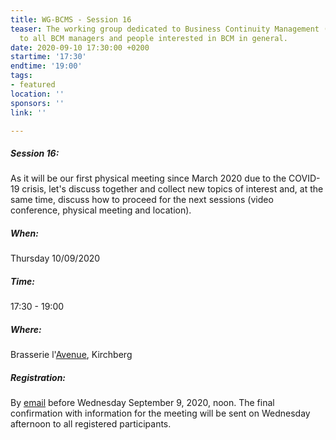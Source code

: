 ```yaml
---
title: WG-BCMS - Session 16
teaser: The working group dedicated to Business Continuity Management (BCMS) is addressed
  to all BCM managers and people interested in BCM in general.
date: 2020-09-10 17:30:00 +0200
startime: '17:30'
endtime: '19:00'
tags:
- featured
location: ''
sponsors: ''
link: ''

---
```

##### **Session 16**:

As it will be our first physical meeting since March 2020 due to the COVID-19 crisis, let's discuss together and collect new topics of interest and, at the same time, discuss how to proceed for the next sessions (video conference, physical meeting and location).

##### When:

Thursday 10/09/2020

##### Time:

17:30 - 19:00

##### Where:

Brasserie l'[Avenue](https://www.lavenue.lu/), Kirchberg

##### Registration:

By [email](mailto:secgen@clusil.lu) before Wednesday September 9, 2020, noon. The final confirmation with information for the meeting will be sent on Wednesday afternoon to all registered participants.